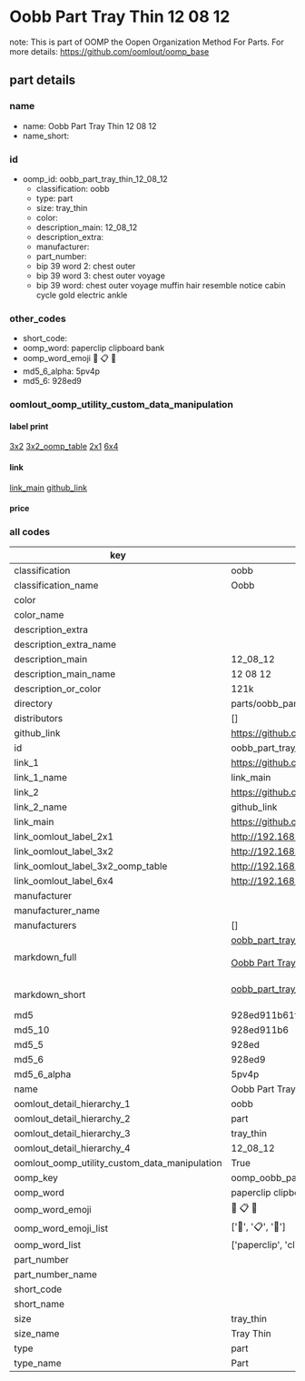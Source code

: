 # Oobb Part Tray Thin 12 08 12  

note: This is part of OOMP the Oopen Organization Method For Parts. For more details: https://github.com/oomlout/oomp_base

##  part details





### name
* name: Oobb Part Tray Thin 12 08 12
* name_short: 
### id
* oomp_id: oobb_part_tray_thin_12_08_12
  * classification: oobb
  * type: part
  * size: tray_thin
  * color: 
  * description_main: 12_08_12
  * description_extra: 
  * manufacturer: 
  * part_number: 
  * bip 39 word 2: chest outer
  * bip 39 word 3: chest outer voyage
  * bip 39 word: chest outer voyage muffin hair resemble notice cabin cycle gold electric ankle

### other_codes
* short_code: 
* oomp_word: paperclip clipboard bank
* oomp_word_emoji :paperclip: :clipboard: :bank:
* md5_6_alpha: 5pv4p
* md5_6: 928ed9






### oomlout_oomp_utility_custom_data_manipulation
#### label print
[3x2](http://192.168.1.245:1112/?label=oomp%205pv4p)
[3x2_oomp_table](http://192.168.1.107:1112/?label=oomp%205pv4p)
[2x1](http://192.168.1.242:1112/?label=oomp%205pv4p)
[6x4](http://192.168.1.55:1112/?label=oomp%205pv4p)    

#### link

[link_main](https://github.com/oomlout/oomlout_oomp_current_version_messy/tree/main/parts/oobb_part_tray_thin_12_08_12) [github_link](https://github.com/oomlout/oomlout_oomp_part_src/tree/main/parts/oobb_part_tray_thin_12_08_12)                             

#### price







### all codes 
| key | value |  
| --- | --- |  
| classification | oobb |  
| classification_name | Oobb |  
| color |  |  
| color_name |  |  
| description_extra |  |  
| description_extra_name |  |  
| description_main | 12_08_12 |  
| description_main_name | 12 08 12 |  
| description_or_color | 121k |  
| directory | parts/oobb_part_tray_thin_12_08_12 |  
| distributors | [] |  
| github_link | https://github.com/oomlout/oomlout_oomp_part_src/tree/main/parts/oobb_part_tray_thin_12_08_12 |  
| id | oobb_part_tray_thin_12_08_12 |  
| link_1 | https://github.com/oomlout/oomlout_oomp_current_version_messy/tree/main/parts/oobb_part_tray_thin_12_08_12 |  
| link_1_name | link_main |  
| link_2 | https://github.com/oomlout/oomlout_oomp_part_src/tree/main/parts/oobb_part_tray_thin_12_08_12 |  
| link_2_name | github_link |  
| link_main | https://github.com/oomlout/oomlout_oomp_current_version_messy/tree/main/parts/oobb_part_tray_thin_12_08_12 |  
| link_oomlout_label_2x1 | http://192.168.1.242:1112/?label=oomp%205pv4p |  
| link_oomlout_label_3x2 | http://192.168.1.245:1112/?label=oomp%205pv4p |  
| link_oomlout_label_3x2_oomp_table | http://192.168.1.107:1112/?label=oomp%205pv4p |  
| link_oomlout_label_6x4 | http://192.168.1.55:1112/?label=oomp%205pv4p |  
| manufacturer |  |  
| manufacturer_name |  |  
| manufacturers | [] |  
| markdown_full | [oobb_part_tray_thin_12_08_12](https://github.com/oomlout/oomlout_oomp_current_version_messy/tree/main/parts/oobb_part_tray_thin_12_08_12)<br>[](https://github.com/oomlout/oomlout_oomp_current_version_messy/tree/main/parts/oobb_part_tray_thin_12_08_12)<br>[Oobb Part Tray Thin 12 08 12](https://github.com/oomlout/oomlout_oomp_current_version_messy/tree/main/parts/oobb_part_tray_thin_12_08_12)<br><br> |  
| markdown_short | [oobb_part_tray_thin_12_08_12](https://github.com/oomlout/oomlout_oomp_current_version_messy/tree/main/parts/oobb_part_tray_thin_12_08_12)<br><br> |  
| md5 | 928ed911b61fd2dedd342913ec27513c |  
| md5_10 | 928ed911b6 |  
| md5_5 | 928ed |  
| md5_6 | 928ed9 |  
| md5_6_alpha | 5pv4p |  
| name | Oobb Part Tray Thin 12 08 12 |  
| oomlout_detail_hierarchy_1 | oobb |  
| oomlout_detail_hierarchy_2 | part |  
| oomlout_detail_hierarchy_3 | tray_thin |  
| oomlout_detail_hierarchy_4 | 12_08_12 |  
| oomlout_oomp_utility_custom_data_manipulation | True |  
| oomp_key | oomp_oobb_part_tray_thin_12_08_12 |  
| oomp_word | paperclip clipboard bank |  
| oomp_word_emoji | :paperclip: :clipboard: :bank: |  
| oomp_word_emoji_list | [':paperclip:', ':clipboard:', ':bank:'] |  
| oomp_word_list | ['paperclip', 'clipboard', 'bank'] |  
| part_number |  |  
| part_number_name |  |  
| short_code |  |  
| short_name |  |  
| size | tray_thin |  
| size_name | Tray Thin |  
| type | part |  
| type_name | Part |  
